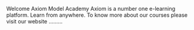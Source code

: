 Welcome Axiom Model Academy
Axiom is a number one e-learning platform. Learn from anywhere. To know more about our courses please visit our website .........